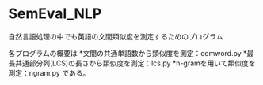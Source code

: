 # SemEval_NLP
自然言語処理の中でも英語の文間類似度を測定するためのプログラム

各プログラムの概要は
*文間の共通単語数から類似度を測定：comword.py
*最長共通部分列(LCS)の長さから類似度を測定：lcs.py
*n-gramを用いて類似度を測定：ngram.py
である。

